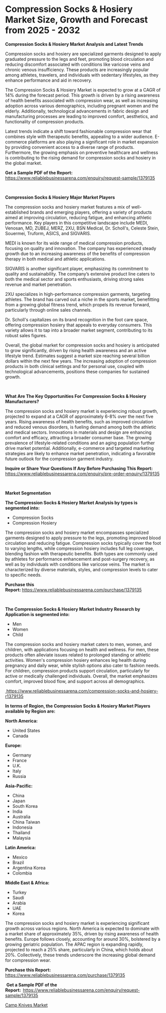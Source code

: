 <p><h1>Compression Socks & Hosiery Market Size, Growth and Forecast from 2025 - 2032</h1></p><p><strong>Compression Socks & Hosiery Market Analysis and Latest Trends</strong></p>
<p><p>Compression socks and hosiery are specialized garments designed to apply graduated pressure to the legs and feet, promoting blood circulation and reducing discomfort associated with conditions like varicose veins and chronic venous insufficiency. These products are increasingly popular among athletes, travelers, and individuals with sedentary lifestyles, as they enhance performance and aid in recovery.</p><p>The Compression Socks & Hosiery Market is expected to grow at a CAGR of 14% during the forecast period. This growth is driven by a rising awareness of health benefits associated with compression wear, as well as increasing adoption across various demographics, including pregnant women and the elderly. Additionally, technological advancements in fabric design and manufacturing processes are leading to improved comfort, aesthetics, and functionality of compression products.</p><p>Latest trends indicate a shift toward fashionable compression wear that combines style with therapeutic benefits, appealing to a wider audience. E-commerce platforms are also playing a significant role in market expansion by providing convenient access to a diverse range of products. Furthermore, the growing emphasis on preventive healthcare and wellness is contributing to the rising demand for compression socks and hosiery in the global market.</p></p>
<p><strong>Get a Sample PDF of the Report:&nbsp;</strong> <a href="https://www.reliablebusinessarena.com/enquiry/request-sample/1379135?utm_campaign=2335&utm_medium=2&utm_source=Github&utm_content=ia&utm_term=09022025&utm_id=compression-socks-hosiery">https://www.reliablebusinessarena.com/enquiry/request-sample/1379135</a></p>
<p>&nbsp;</p>
<p><strong>Compression Socks & Hosiery Major Market Players</strong></p>
<p><p>The compression socks and hosiery market features a mix of well-established brands and emerging players, offering a variety of products aimed at improving circulation, reducing fatigue, and enhancing athletic performance. Key players in this competitive landscape include MEDI, Venosan, MD, ZUBEJ, MERZ, 2XU, BSN Medical, Dr. Scholl's, Celeste Stein, Souermei, Truform, ASICS, and SIGVARIS.</p><p>MEDI is known for its wide range of medical compression products, focusing on quality and innovation. The company has experienced steady growth due to an increasing awareness of the benefits of compression therapy in both medical and athletic applications. </p><p>SIGVARIS is another significant player, emphasizing its commitment to quality and sustainability. The company’s extensive product line caters to both the medical sector and sports enthusiasts, driving strong sales revenue and market penetration.</p><p>2XU specializes in high-performance compression garments, targeting athletes. The brand has carved out a niche in the sports market, benefitting from a growing global fitness trend, which propels its revenue forward, particularly through online sales channels.</p><p>Dr. Scholl's capitalizes on its brand recognition in the foot care space, offering compression hosiery that appeals to everyday consumers. This variety allows it to tap into a broader market segment, contributing to its robust sales figures.</p><p>Overall, the global market for compression socks and hosiery is anticipated to grow significantly, driven by rising health awareness and an active lifestyle trend. Estimates suggest a market size reaching several billion dollars within the next few years. The increasing adoption of compression products in both clinical settings and for personal use, coupled with technological advancements, positions these companies for sustained growth.</p></p>
<p>&nbsp;</p>
<p><strong>What Are The Key Opportunities For Compression Socks & Hosiery Manufacturers?</strong></p>
<p><p>The compression socks and hosiery market is experiencing robust growth, projected to expand at a CAGR of approximately 6-8% over the next five years. Rising awareness of health benefits, such as improved circulation and reduced venous disorders, is fueling demand among both the athletic and medical sectors. Innovations in materials and design are enhancing comfort and efficacy, attracting a broader consumer base. The growing prevalence of lifestyle-related conditions and an aging population further drive market potential. Additionally, e-commerce and targeted marketing strategies are likely to enhance market penetration, indicating a favorable future outlook for the compression garment industry.</p></p>
<p><strong>Inquire or Share Your Questions If Any Before Purchasing This Report:</strong> <a href="https://www.reliablebusinessarena.com/enquiry/pre-order-enquiry/1379135?utm_campaign=2335&utm_medium=2&utm_source=Github&utm_content=ia&utm_term=09022025&utm_id=compression-socks-hosiery">https://www.reliablebusinessarena.com/enquiry/pre-order-enquiry/1379135</a></p>
<p>&nbsp;</p>
<p><strong>Market Segmentation</strong></p>
<p><strong>The Compression Socks & Hosiery Market Analysis by types is segmented into:</strong></p>
<p><ul><li>Compression Socks</li><li>Compression Hosiery</li></ul></p>
<p><p>The compression socks and hosiery market encompasses specialized garments designed to apply pressure to the legs, promoting improved blood circulation and reducing fatigue. Compression socks typically cover the foot to varying lengths, while compression hosiery includes full leg coverage, blending fashion with therapeutic benefits. Both types are commonly used by athletes for performance enhancement and post-surgery recovery, as well as by individuals with conditions like varicose veins. The market is characterized by diverse materials, styles, and compression levels to cater to specific needs.</p></p>
<p><strong>Purchase this Report:&nbsp;</strong><a href="https://www.reliablebusinessarena.com/purchase/1379135?utm_campaign=2335&utm_medium=2&utm_source=Github&utm_content=ia&utm_term=09022025&utm_id=compression-socks-hosiery">https://www.reliablebusinessarena.com/purchase/1379135</a></p>
<p>&nbsp;</p>
<p><strong>The Compression Socks & Hosiery Market Industry Research by Application is segmented into:</strong></p>
<p><ul><li>Men</li><li>Women</li><li>Child</li></ul></p>
<p><p>The compression socks and hosiery market caters to men, women, and children, with applications focusing on health and wellness. For men, these products often alleviate issues related to prolonged standing or athletic activities. Women's compression hosiery enhances leg health during pregnancy and daily wear, while stylish options also cater to fashion needs. For children, compression products support circulation, particularly for active or medically challenged individuals. Overall, the market emphasizes comfort, improved blood flow, and support across all demographics.</p></p>
<p><a href="https://www.reliablebusinessarena.com/compression-socks-and-hosiery-r1379135?utm_campaign=2335&utm_medium=2&utm_source=Github&utm_content=ia&utm_term=09022025&utm_id=compression-socks-hosiery">&nbsp;https://www.reliablebusinessarena.com/compression-socks-and-hosiery-r1379135</a></p>
<p><strong>In terms of Region, the Compression Socks & Hosiery Market Players available by Region are:</strong></p>
<p>
    <p> <strong> North America: </strong>
        <ul>
            <li>United States</li>
            <li>Canada</li>
        </ul>
        </p> 
    <p> <strong> Europe: </strong>
        <ul>
            <li>Germany</li>
            <li>France</li>
            <li>U.K.</li>
            <li>Italy</li>
            <li>Russia</li>
        </ul>
        </p> 
    <p> <strong> Asia-Pacific: </strong>
        <ul>
            <li>China</li>
            <li>Japan</li>
            <li>South Korea</li>
            <li>India</li>
            <li>Australia</li>
            <li>China Taiwan</li>
            <li>Indonesia</li>
            <li>Thailand</li>
            <li>Malaysia</li>
        </ul>
        </p> 
    <p> <strong> Latin America: </strong>
        <ul>
            <li>Mexico</li>
            <li>Brazil</li>
            <li>Argentina Korea</li>
            <li>Colombia</li>
        </ul>
        </p> 
    <p> <strong> Middle East & Africa: </strong>
        <ul>
            <li>Turkey</li>
            <li>Saudi</li>
            <li>Arabia</li>
            <li>UAE</li>
            <li>Korea</li>
        </ul>
    </p>
    </p>
<p><p>The compression socks and hosiery market is experiencing significant growth across various regions. North America is expected to dominate with a market share of approximately 35%, driven by rising awareness of health benefits. Europe follows closely, accounting for around 30%, bolstered by a growing geriatric population. The APAC region is expanding rapidly, projected to reach a 25% share, particularly in China, which holds about 20%. Collectively, these trends underscore the increasing global demand for compression wear.</p></p>
<p><strong>Purchase this Report: </strong><a href="https://www.reliablebusinessarena.com/purchase/1379135?utm_campaign=2335&utm_medium=2&utm_source=Github&utm_content=ia&utm_term=09022025&utm_id=compression-socks-hosiery">https://www.reliablebusinessarena.com/purchase/1379135</a></p>
<p>&nbsp;<strong>Get a Sample PDF of the Report:&nbsp;&nbsp;</strong><a href="https://www.reliablebusinessarena.com/enquiry/request-sample/1379135?utm_campaign=2335&utm_medium=2&utm_source=Github&utm_content=ia&utm_term=09022025&utm_id=compression-socks-hosiery">https://www.reliablebusinessarena.com/enquiry/request-sample/1379135</a></p>
<p><strong></strong></p>
<p><p><a href="https://github.com/mezokathleen834/Market-Research-Report-List-1/blob/main/camp-knives-market.md?utm_campaign=2335&utm_medium=2&utm_source=Github&utm_content=ia&utm_term=09022025&utm_id=compression-socks-hosiery">Camp Knives Market</a></p></p>